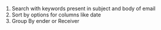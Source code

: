 1. Search with keywords present in subject and body of email
2. Sort by options for columns like date
3. Group By ender or Receiver 